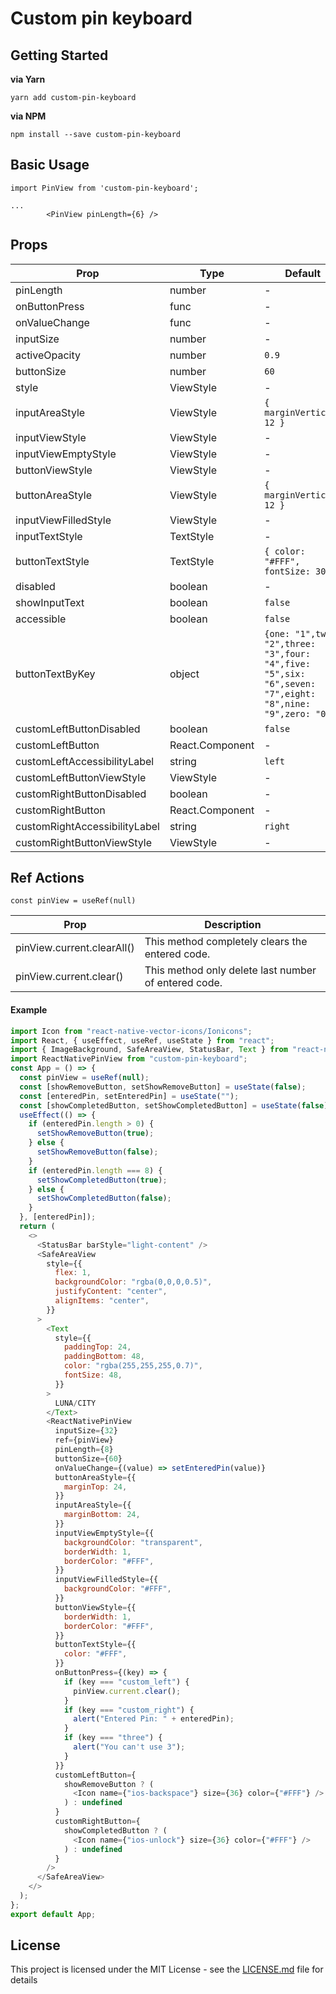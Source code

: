 # Custom pin keyboard

## Getting Started

**via Yarn**

```
yarn add custom-pin-keyboard
```

**via NPM**

```
npm install --save custom-pin-keyboard
```

## Basic Usage

```
import PinView from 'custom-pin-keyboard';

...
        <PinView pinLength={6} />
```

## Props

| Prop                          | Type            | Default                                                                                                  | Required |
| ----------------------------- | --------------- | -------------------------------------------------------------------------------------------------------- | -------- |
| pinLength                     | number          | -                                                                                                        | **Yes**  |
| onButtonPress                 | func            | -                                                                                                        | No       |
| onValueChange                 | func            | -                                                                                                        | No       |
| inputSize                     | number          | -                                                                                                        | No       |
| activeOpacity                 | number          | `0.9`                                                                                                    | No       |
| buttonSize                    | number          | `60`                                                                                                     | No       |
| style                         | ViewStyle       | -                                                                                                        | No       |
| inputAreaStyle                | ViewStyle       | `{ marginVertical: 12 }`                                                                                 | No       |
| inputViewStyle                | ViewStyle       | -                                                                                                        | No       |
| inputViewEmptyStyle           | ViewStyle       | -                                                                                                        | No       |
| buttonViewStyle               | ViewStyle       | -                                                                                                        | No       |
| buttonAreaStyle               | ViewStyle       | `{ marginVertical: 12 }`                                                                                 | No       |
| inputViewFilledStyle          | ViewStyle       | -                                                                                                        | No       |
| inputTextStyle                | TextStyle       | -                                                                                                        | No       |
| buttonTextStyle               | TextStyle       | `{ color: "#FFF", fontSize: 30 }`                                                                        | No       |
| disabled                      | boolean         | -                                                                                                        | No       |
| showInputText                 | boolean         | `false`                                                                                                  | No       |
| accessible                    | boolean         | `false`                                                                                                  | No       |
| buttonTextByKey               | object          | `{one: "1",two: "2",three: "3",four: "4",five: "5",six: "6",seven: "7",eight: "8",nine: "9",zero: "0",}` | No       |
| customLeftButtonDisabled      | boolean         | `false`                                                                                                  | No       |
| customLeftButton              | React.Component | -                                                                                                        | No       |
| customLeftAccessibilityLabel  | string          | `left`                                                                                                   | No       |
| customLeftButtonViewStyle     | ViewStyle       | -                                                                                                        | No       |
| customRightButtonDisabled     | boolean         | -                                                                                                        | No       |
| customRightButton             | React.Component | -                                                                                                        | No       |
| customRightAccessibilityLabel | string          | `right`                                                                                                  | No       |
| customRightButtonViewStyle    | ViewStyle       | -                                                                                                        | No       |

## Ref Actions

`const pinView = useRef(null)`

| Prop                       | Description                                          |
| -------------------------- | ---------------------------------------------------- |
| pinView.current.clearAll() | This method completely clears the entered code.      |
| pinView.current.clear()    | This method only delete last number of entered code. |

#### Example

```javascript
import Icon from "react-native-vector-icons/Ionicons";
import React, { useEffect, useRef, useState } from "react";
import { ImageBackground, SafeAreaView, StatusBar, Text } from "react-native";
import ReactNativePinView from "custom-pin-keyboard";
const App = () => {
  const pinView = useRef(null);
  const [showRemoveButton, setShowRemoveButton] = useState(false);
  const [enteredPin, setEnteredPin] = useState("");
  const [showCompletedButton, setShowCompletedButton] = useState(false);
  useEffect(() => {
    if (enteredPin.length > 0) {
      setShowRemoveButton(true);
    } else {
      setShowRemoveButton(false);
    }
    if (enteredPin.length === 8) {
      setShowCompletedButton(true);
    } else {
      setShowCompletedButton(false);
    }
  }, [enteredPin]);
  return (
    <>
      <StatusBar barStyle="light-content" />
      <SafeAreaView
        style={{
          flex: 1,
          backgroundColor: "rgba(0,0,0,0.5)",
          justifyContent: "center",
          alignItems: "center",
        }}
      >
        <Text
          style={{
            paddingTop: 24,
            paddingBottom: 48,
            color: "rgba(255,255,255,0.7)",
            fontSize: 48,
          }}
        >
          LUNA/CITY
        </Text>
        <ReactNativePinView
          inputSize={32}
          ref={pinView}
          pinLength={8}
          buttonSize={60}
          onValueChange={(value) => setEnteredPin(value)}
          buttonAreaStyle={{
            marginTop: 24,
          }}
          inputAreaStyle={{
            marginBottom: 24,
          }}
          inputViewEmptyStyle={{
            backgroundColor: "transparent",
            borderWidth: 1,
            borderColor: "#FFF",
          }}
          inputViewFilledStyle={{
            backgroundColor: "#FFF",
          }}
          buttonViewStyle={{
            borderWidth: 1,
            borderColor: "#FFF",
          }}
          buttonTextStyle={{
            color: "#FFF",
          }}
          onButtonPress={(key) => {
            if (key === "custom_left") {
              pinView.current.clear();
            }
            if (key === "custom_right") {
              alert("Entered Pin: " + enteredPin);
            }
            if (key === "three") {
              alert("You can't use 3");
            }
          }}
          customLeftButton={
            showRemoveButton ? (
              <Icon name={"ios-backspace"} size={36} color={"#FFF"} />
            ) : undefined
          }
          customRightButton={
            showCompletedButton ? (
              <Icon name={"ios-unlock"} size={36} color={"#FFF"} />
            ) : undefined
          }
        />
      </SafeAreaView>
    </>
  );
};
export default App;
```

## License

This project is licensed under the MIT License - see the [LICENSE.md](LICENSE.md) file for details
